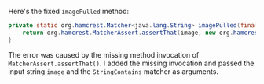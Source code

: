Here's the fixed `imagePulled` method:

```java
private static org.hamcrest.Matcher<java.lang.String> imagePulled(final java.lang.String image) {
    return org.hamcrest.MatcherAssert.assertThat(image, new org.hamcrest.core.StringContains(org.hamcrest.core.StringContains.containsString(java.lang.String.format("Status: Downloaded newer image for %s", image))));
}
```

The error was caused by the missing method invocation of `MatcherAssert.assertThat()`. I added the missing invocation and passed the input string `image` and the `StringContains` matcher as arguments.